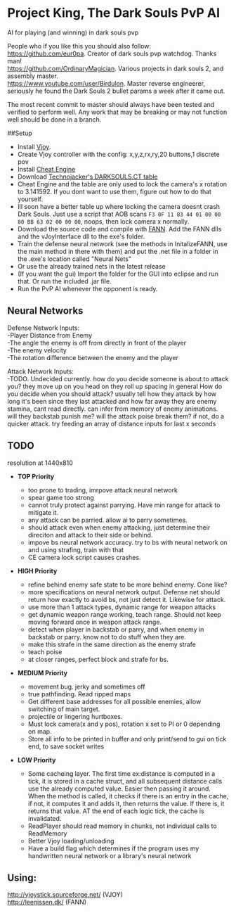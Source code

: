 # Project King, The Dark Souls PvP AI
AI for playing (and winning) in dark souls pvp  
  
People who if you like this you should also follow:  
https://github.com/eur0pa. Creator of dark souls pvp watchdog. Thanks man!  
https://github.com/OrdinaryMagician. Various projects in dark souls 2, and assembly master.   
https://www.youtube.com/user/Birdulon. Master reverse engineerer, seriously he found the Dark Souls 2 bullet params a week after it came out.  
  
The most recent commit to master should always have been tested and verified to perform well. Any work that may be breaking or may not function well should be done in a branch.  
  
##Setup
* Install [Vjoy](http://vjoystick.sourceforge.net/site/index.php/download-a-install).
* Create Vjoy controller with the config: x,y,z,rx,ry,20 buttons,1 discrete pov
* Install [Cheat Engine](http://www.cheatengine.org/)
* Download [Technojacker's DARKSOULS.CT table](https://drive.google.com/folderview?id=0B_f11g1DlLhDV1RfV0VSdnBfOVE&usp=sharing)  
 * Cheat Engine and the table are only used to lock the camera's x rotation to 3.141592. If you dont want to use them, figure out how to do that yourself.
 * Ill soon have a better table up where locking the camera doesnt crash Dark Souls. Just use a script that AOB scans `F3 0F 11 83 44 01 00 00 80 BB 63 02 00 00 00`, noops, then lock camera x normally.
* Download the source code and compile with [FANN](http://leenissen.dk/). Add the FANN dlls and the vJoyInterface dll to the exe's folder.
* Train the defense neural network (see the methods in InitalizeFANN, use the main method in there with them) and put the .net file in a folder in the .exe's location called "Neural Nets"
 * Or use the already trained nets in the latest release
* (If you want the gui) Import the folder for the GUI into eclipse and run that. Or run the included .jar file.
* Run the PvP AI whenever the opponent is ready.

## Neural Networks
Defense Network Inputs:  
  -Player Distance from Enemy  
  -The angle the enemy is off from directly in front of the player  
  -The enemy velocity  
  -The rotation difference between the enemy and the player  

Attack Network Inputs:  
  -TODO. Undecided currently.
how do you decide someone is about to attack you?
they move up on you head on
they roll up
spacing in general
How do you decide when you should attack?
 usually tell how they attack by how long it's been since they last attacked and how far away they are
 enemy stamina, cant read directly. can infer from memory of enemy animations.
will they backstab punish me? will the attack poise break them? if not, do a quicker attack.
try feeding an array of distance inputs for last x seconds

## TODO
resolution at 1440x810

  * **TOP Priority**
    * too prone to trading, imrpove attack neural network  
    * spear game too strong
    * cannot truly protect against parrying. Have min range for attack to mitigate it.
    * any attack can be parried. allow ai to parry sometimes.
    * should attack even when enemy attacking, just determine their direciton and attack to their side or behind.
    * impove bs neural network accuracy. try to bs with neural network on and using strafing, train with that
    * CE camera lock script causes crashes.

  * **HIGH Priority**
    * refine behind enemy safe state to be more behind enemy. Cone like?
    * more specifications on neural network output. Defense net should return how exactly to avoid bs, not just detect it. Likewise for attack.  
    * use more than 1 attack types, dynamic range for weapon attacks  
    * get dynamic weapon range working, teach range. Should not keep moving forward once in weapon attack range.  
    * detect when player in backstab or parry, and when enemy in backstab or parry. know not to do stuff when they are.
    * make this strafe in the same direction as the enemy strafe  
    * teach poise  
    * at closer ranges, perfect block and strafe for bs.

  * **MEDIUM Priority**
    * movement bug. jerky and sometimes off
    * true pathfinding. Read ripped maps
    * Get different base addresses for all possible enemies, allow switching of main target.
    * projectile or lingering hurtboxes.
    * Must lock camera(x and y pos), rotation x set to PI or 0 depending on map.
    * Store all info to be printed in buffer and only print/send to gui on tick end, to save socket writes

  * **LOW Priority**
    * Some cacheing layer. The first time ex:distance is computed in a tick, it is stored in a cache struct, and all subsequent distance calls use the already computed value. Easier then passing it around. When the method is called, it checks if there is an entry in the cache, if not, it computes it and adds it, then returns the value. If there is, it returns that value. AT the end of each logic tick, the cache is invalidated.  
    * ReadPlayer should read memory in chunks, not individual calls to ReadMemory  
    * Better Vjoy loading/unloading    
    * Have a build flag which determines if the program uses my handwritten neural network or a library's neural network    

## Using:   
http://vjoystick.sourceforge.net/ (VJOY)  
http://leenissen.dk/ (FANN)  
